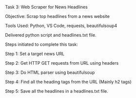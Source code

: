 Task 3:  Web Scraper for News Headlines

Objective: Scrap top headlines from a news website

Tools Used: Python, VS Code, requests, beautifulsoup4

Delivered python script and headlines.txt file.

Steps initiated to complete this task:

  Step 1: Set a target news URL

  Step 2: Get HTTP GET requests from URL using headers

  Step 3: Do HTML parser using beautifulsoup

  Step 4: Find all the heading tags from the URL (Mainly h2 tags)

  Step 5: Save all the headlines in a headlines.txt file.
